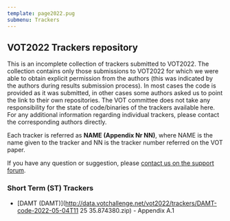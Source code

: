 ```yaml
---
template: page2022.pug
submenu: Trackers
---
```


## VOT2022 Trackers repository

This is an incomplete collection of trackers submitted to VOT2022. The collection contains only those submissions to VOT2022 for which we were able to obtain explicit permission from the authors (this was indicated by the authors during results submission process). In most cases the code is provided as it was submitted, in other cases some authors asked us to point the link to their own repositories.
The VOT committee does not take any responsibility for the state of code/binaries of the trackers available here. For any additional information regarding individual trackers, please contact the corresponding authors directly.

Each tracker is referred as **NAME (Appendix Nr NN)**, where NAME is the name given to the tracker and NN is the tracker number referred on the VOT paper.

If you have any question or suggestion, please <a href="https://groups.google.com/forum/?hl=en#!forum/votchallenge-help"> contact us on the support forum</a>.


### Short Term (ST) Trackers

-   [DAMT (DAMT)](http://data.votchallenge.net/vot2022/trackers/DAMT-code-2022-05-04T11 25 35.874380.zip) - Appendix A.1

